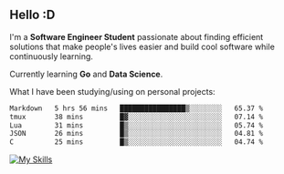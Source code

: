 ## Hello :D

I'm a **Software Engineer Student** passionate about finding efficient solutions that make people's lives easier and build cool software while continuously learning. 

Currently learning **Go** and **Data Science**.

What I have been studying/using on personal projects:
<!--START_SECTION:waka-->

```txt
Markdown   5 hrs 56 mins   ████████████████▒░░░░░░░░   65.37 %
tmux       38 mins         █▓░░░░░░░░░░░░░░░░░░░░░░░   07.14 %
Lua        31 mins         █▒░░░░░░░░░░░░░░░░░░░░░░░   05.74 %
JSON       26 mins         █▒░░░░░░░░░░░░░░░░░░░░░░░   04.81 %
C          25 mins         █▒░░░░░░░░░░░░░░░░░░░░░░░   04.74 %
```

<!--END_SECTION:waka-->

[![My Skills](https://skillicons.dev/icons?i=dotnet,py,selenium,html,css,js,jquery,linux,c,md)](https://skillicons.dev)
